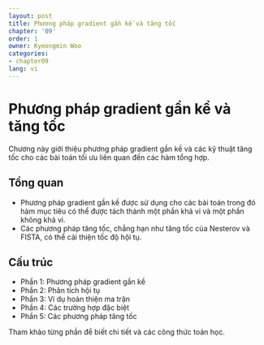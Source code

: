 ```yaml
---
layout: post
title: Phương pháp gradient gần kề và tăng tốc
chapter: '09'
order: 1
owner: Kyeongmin Woo
categories:
- chapter09
lang: vi
---
```


# Phương pháp gradient gần kề và tăng tốc

Chương này giới thiệu phương pháp gradient gần kề và các kỹ thuật tăng tốc cho các bài toán tối ưu liên quan đến các hàm tổng hợp.

## Tổng quan
- Phương pháp gradient gần kề được sử dụng cho các bài toán trong đó hàm mục tiêu có thể được tách thành một phần khả vi và một phần không khả vi.
- Các phương pháp tăng tốc, chẳng hạn như tăng tốc của Nesterov và FISTA, có thể cải thiện tốc độ hội tụ.

## Cấu trúc
- Phần 1: Phương pháp gradient gần kề
- Phần 2: Phân tích hội tụ
- Phần 3: Ví dụ hoàn thiện ma trận
- Phần 4: Các trường hợp đặc biệt
- Phần 5: Các phương pháp tăng tốc

Tham khảo từng phần để biết chi tiết và các công thức toán học.
